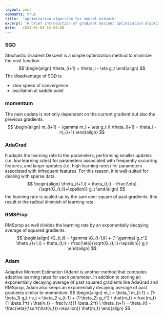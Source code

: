 ```yaml
---
layout: post
comments: true
title:  "optimization algorithm for neural network"
excerpt: "A brief introduction of gradient descent optimization algorithms"
date:   2021-01-04 15:00:00
---
```


### SGD
Stochastic Gradient Descent is a simple optimization method to minimize the cost function.
$$
\begin{align}
\theta_{i+1} = \theta_i - \eta g_t
\end{align}
$$
The disadvantage of SGD is: 
- slow speed of convergence
- oscillation at saddle point
### momentum
The next update is not only dependent on the current gradient but also the previous gradients.
$$
\begin{align}
m_{i+1} = \gamma m_i + \eta g_t \\
\theta_{i+1} = theta_i - m_{i+1}
\end{align}
$$
### AdaGrad
It adapts the learning rate to the parameters, performing smaller updates
(i.e. low learning rates) for parameters associated with frequently occurring features, and larger updates (i.e. high learning rates) for parameters associated with infrequent features. For this reason, it is well-suited for dealing with sparse data.
$$
\begin{align}
\theta_{t+1,i} = theta_{t,i} - \frac{\eta}{\sqrt{G_{t,ii}+\epsilon}} g_t
\end{align}
$$
the learning rate is scaled up by the sum over square of past gradients. this result in the radical diminish of learning rate.
### RMSProp
RMSprop as well divides the learning rate by an exponentially decaying average of squared gradients.
$$
\begin{align}
\G_{t,ii} = \gamma \G_{t-1,ii} + (1-\gamma) g_t^2
\theta_{t+1,i} = theta_{t,i} - \frac{\eta}{\sqrt{G_{t,ii}+\epsilon}} g_t
\end{align}
$$
### Adam
Adaptive Moment Estimation (Adam) is another method that computes adaptive learning rates for each parameter. In addition to storing an exponentially decaying average of past squared gradients 
like AdaGrad and RMSprop, Adam also keeps an exponentially decaying average of past gradients similar to momentum.
$$
\begin{align}
m_t = \beta_1 m_{t-1} + (1-\beta_1) g_t \\
v_t = \beta_2 v_{t-1} + (1-\beta_2) g_t^2 \\
\hat{m_t} = frac{m_t}{1-\beta_1^t} \\
\hat{v_t} = frac{v_t}{1-\beta_2^t} \\
\theta_{t+1} = theta_{t} - \frac{\eta}{\sqrt{\hat{v_t}}+\epsilon}} \hat{m_t}
\end{align}
$$



